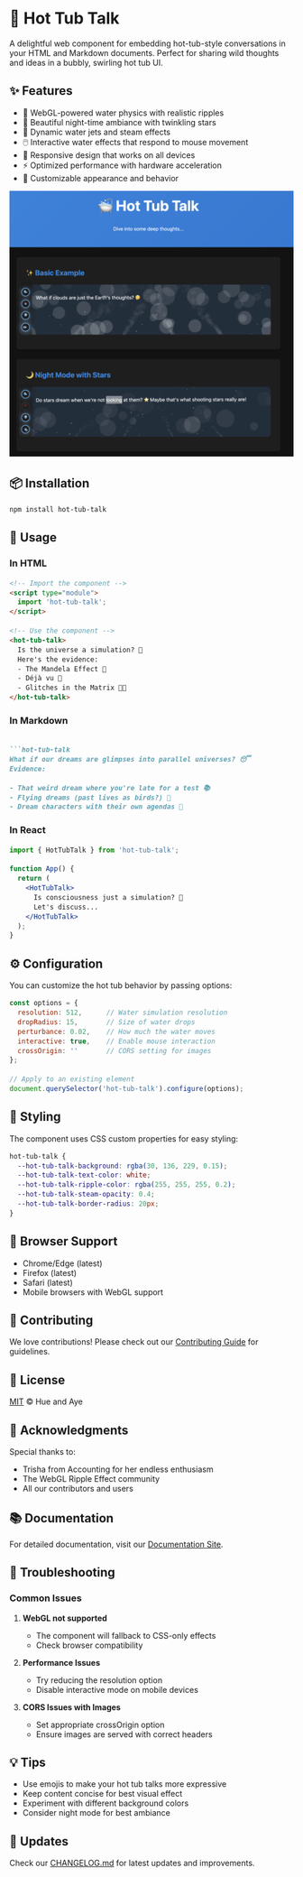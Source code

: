 # 🛁 Hot Tub Talk

A delightful web component for embedding hot-tub-style conversations in your HTML and Markdown documents. Perfect for sharing wild thoughts and ideas in a bubbly, swirling hot tub UI. 

## ✨ Features

- 🌊 WebGL-powered water physics with realistic ripples
- 🌙 Beautiful night-time ambiance with twinkling stars
- 💨 Dynamic water jets and steam effects
- 🖱️ Interactive water effects that respond to mouse movement
- 📱 Responsive design that works on all devices
- ⚡ Optimized performance with hardware acceleration
- 🎨 Customizable appearance and behavior

![alt text](demo/image.png)

## 📦 Installation

```bash
npm install hot-tub-talk
```

## 🚀 Usage

### In HTML

```html
<!-- Import the component -->
<script type="module">
  import 'hot-tub-talk';
</script>

<!-- Use the component -->
<hot-tub-talk>
  Is the universe a simulation? 🌌
  Here's the evidence:
  - The Mandela Effect 🤯
  - Déjà vu 🔄
  - Glitches in the Matrix 🐱‍💻
</hot-tub-talk>
```

### In Markdown

```markdown

```hot-tub-talk
What if our dreams are glimpses into parallel universes? 😴
Evidence:

- That weird dream where you're late for a test 📚
- Flying dreams (past lives as birds?) 🦅
- Dream characters with their own agendas 🤔
```

### In React

```jsx
import { HotTubTalk } from 'hot-tub-talk';

function App() {
  return (
    <HotTubTalk>
      Is consciousness just a simulation? 🤔
      Let's discuss...
    </HotTubTalk>
  );
}
```

## ⚙️ Configuration

You can customize the hot tub behavior by passing options:

```javascript
const options = {
  resolution: 512,      // Water simulation resolution
  dropRadius: 15,       // Size of water drops
  perturbance: 0.02,    // How much the water moves
  interactive: true,    // Enable mouse interaction
  crossOrigin: ''       // CORS setting for images
};

// Apply to an existing element
document.querySelector('hot-tub-talk').configure(options);
```

## 🎨 Styling

The component uses CSS custom properties for easy styling:

```css
hot-tub-talk {
  --hot-tub-talk-background: rgba(30, 136, 229, 0.15);
  --hot-tub-talk-text-color: white;
  --hot-tub-talk-ripple-color: rgba(255, 255, 255, 0.2);
  --hot-tub-talk-steam-opacity: 0.4;
  --hot-tub-talk-border-radius: 20px;
}
```

## 🔧 Browser Support

- Chrome/Edge (latest)
- Firefox (latest)
- Safari (latest)
- Mobile browsers with WebGL support

## 🤝 Contributing

We love contributions! Please check out our [Contributing Guide](CONTRIBUTING.md) for guidelines.

## 📝 License

[MIT](LICENSE) © Hue and Aye

## 🙏 Acknowledgments

Special thanks to:

- Trisha from Accounting for her endless enthusiasm
- The WebGL Ripple Effect community
- All our contributors and users

## 📚 Documentation

For detailed documentation, visit our [Documentation Site](https://hot-tub-talk.docs.com).

## 🐛 Troubleshooting

### Common Issues

1. **WebGL not supported**
   - The component will fallback to CSS-only effects
   - Check browser compatibility

2. **Performance Issues**
   - Try reducing the resolution option
   - Disable interactive mode on mobile devices

3. **CORS Issues with Images**
   - Set appropriate crossOrigin option
   - Ensure images are served with correct headers

## 💡 Tips

- Use emojis to make your hot tub talks more expressive
- Keep content concise for best visual effect
- Experiment with different background colors
- Consider night mode for best ambiance

## 🔄 Updates

Check our [CHANGELOG.md](CHANGELOG.md) for latest updates and improvements.
